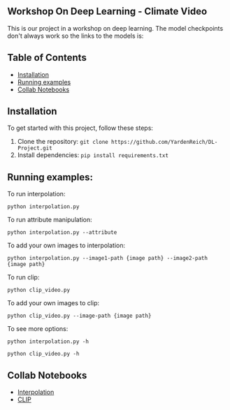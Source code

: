 ## Workshop On Deep Learning - Climate Video

This is our project in a workshop on deep learning.
The model checkpoints don't always work so the links to the models is:


## Table of Contents

- [Installation](#installation)
- [Running examples](#running-examples)
- [Collab Notebooks](#collab-notebooks)


## Installation

To get started with this project, follow these steps:

1. Clone the repository: `git clone https://github.com/YardenReich/DL-Project.git`
2. Install dependencies: `pip install requirements.txt`

## Running examples:
To run interpolation:
```
python interpolation.py
```
To run attribute manipulation:
```
python interpolation.py --attribute
```
To add your own images to interpolation:
```
python interpolation.py --image1-path {image path} --image2-path {image path}
```
To run clip:
```
python clip_video.py
```
To add your own images to clip:
```
python clip_video.py --image-path {image path}
```
To see more options:
```
python interpolation.py -h
```
```
python clip_video.py -h
```

## Collab Notebooks

- [Interpolation](https://github.com/YardenReich/DL-Project/blob/main/collab%20notebooks/interpolation.ipynb)
- [CLIP](https://github.com/YardenReich/DL-Project/blob/main/collab%20notebooks/VQGAN_and_CLIP.ipynb)

